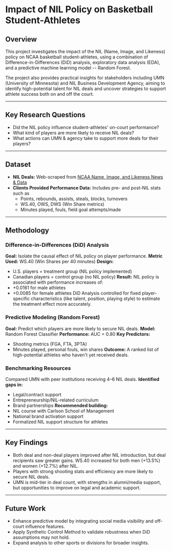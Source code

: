 # Impact of NIL Policy on Basketball Student-Athletes
## Overview
This project investigates the impact of the NIL (Name, Image, and Likeness) policy on NCAA basketball student-athletes, using a combination of Difference-in-Differences (DiD) analysis, exploratory data analysis (EDA), and a predictive machine learning model -- Random Forest.

The project also provides practical insights for stakeholders including UMN (University of Minnesota) and NIL Business Development Agency, aiming to identify high-potential talent for NIL deals and uncover strategies to support athlete success both on and off the court.

---

## Key Research Questions
- Did the NIL policy influence student-athletes' on-court performance?
- What kind of players are more likely to receive NIL deals?
- What actions can UMN & agency take to support more deals for their players?

---

## Dataset
- **NIL Deals:** Web-scraped from [NCAA Name, Image, and Likeness News & Data](nilcollegeathletes.com)
- **Clients Provided Performance Data:** Includes pre- and post-NIL stats such as
  - Points, rebounds, assists, steals, blocks, turnovers
  - WS.40, OWS, DWS (Win Share metrics)
  - Minutes played, fouls, field goal attempts/made

---

## Methodology
### Difference-in-Differences (DiD) Analysis
**Goal:** Isolate the causal effect of NIL policy on player performance.
**Metric Used:** WS.40 (Win Shares per 40 minutes)
**Design:**
- U.S. players = treatment group (NIL policy implemented)
- Canadian players = control group (no NIL policy)
**Result:** NIL policy is associated with performance increases of:
- +0.0161 for male athletes
- +0.0085 for female athletes
DiD Analysis controlled for fixed player-specific characteristics (like talent, position, playing style) to estimate the treatment effect more accurately.

### Predictive Modeling (Random Forest)
**Goal:** Predict which players are more likely to secure NIL deals.
**Model:** Random Forest Classifier
**Performance:** AUC = 0.80
**Key Predictors:**
- Shooting metrics (FGA, FTA, 3PTA)
- Minutes played, personal fouls, win shares
**Outcome:** A ranked list of high-potential athletes who haven't yet received deals.

### Benchmarking Resources
Compared UMN with peer institutions receiving 4–6 NIL deals.
**Identified gaps in:** 
- Legal/contract support
- Entrepreneurship/NIL-related curriculum
- Brand partnerships
**Recommended building:**
- NIL course with Carlson School of Management
- National brand activation support
- Formalized NIL support structure for athletes

---

## Key Findings
- Both deal and non-deal players improved after NIL introduction, but deal recipients saw greater gains. WS.40 increased for both men (+13.5%) and women (+12.7%) after NIL.
- Players with strong shooting stats and efficiency are more likely to secure NIL deals.
- UMN is mid-tier in deal count, with strengths in alumni/media support, but opportunities to improve on legal and academic support.

---

## Future Work
- Enhance predictive model by integrating social media visibility and off-court influence features.
- Apply Synthetic Control Method to validate robustness when DiD assumptions may not hold.
- Expand analysis to other sports or divisions for broader insights.
